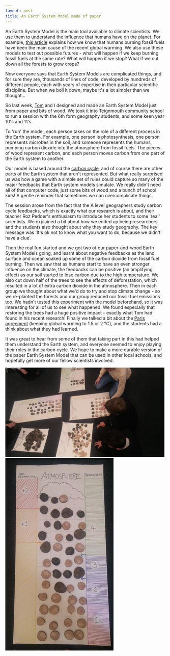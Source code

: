 ```yaml
---
layout: post
title: An Earth System Model made of paper
---
```


An Earth System Model is the main tool available to climate scientists. We use them to understand the influence that humans have on the planet. For example, [this article](https://www.carbonbrief.org/qa-how-do-climate-models-work#experiments) explains how we know that humans burning fossil fuels have been the main cause of the recent global warming. We also use these models to test out possible futures - what will happen if we keep burning fossil fuels at the same rate? What will happen if we stop? What if we cut down all the forests to grow crops?

Now everyone says that Earth System Models are complicated things, and for sure they are, thousands of lines of code, developed by hundreds of different people, each with years of expertise in their particular scientific discipline. But when we boil it down, maybe it's a lot simpler than we thought...

So last week, [Tom](http://geography.exeter.ac.uk/staff/index.php?web_id=Tom_W_Powell) and I designed and made an Earth System Model just from paper and bits of wood. We took it into Teignmouth community school to run a session with the 6th form geography students, and some keen year 10's and 11's. 

To 'run' the model, each person takes on the role of a different process in the Earth system. For example, one person is photosynthesis, one person represents microbes in the soil, and someone represents the humans, pumping carbon dioxide into the atmosphere from fossil fuels. The pieces of wood represent carbon, and each person moves carbon from one part of the Earth system to another.

Our model is based around the [carbon cycle](https://en.wikipedia.org/wiki/Carbon_cycle), and of course there are other parts of the Earth system that aren't represented. But what really surprised us was how a game with a simple set of rules could capture so many of the major feedbacks that Earth system models simulate. We really didn't need all of that computer code, just some bits of wood and a bunch of school kids! A gentle reminder that sometimes we can overcomplicate things.

The session arose from the fact that the A level geographers study carbon cycle feedbacks, which is exactly what our research is about, and their teacher Roz Pedder's enthusiasm to introduce her students to some 'real' scientists. We explained a bit about how we ended up being researchers and the students also thought about why they study geography. The key message was 'It's ok not to know what you want to do, because we didn't have a clue'.

Then the real fun started and we got two of our paper-and-wood Earth System Models going, and learnt about negative feedbacks as the land surface and ocean soaked up some of the carbon dioxide from fossil fuel burning. Then we saw that as humans start to have an even stronger influence on the climate, the feedbacks can be positive (an amplifying effect) as our soil started to lose carbon due to the high temperature. We also cut down half of the trees to see the effects of deforestation, which resulted in a lot of extra carbon dioxide in the atmosphere. Then in each group we thought about what we'd do to try and stop climate change - so we re-planted the forests and our group reduced our fossil fuel emissions too. We hadn't tested this experiment with the model beforehand, so it was interesting for all of us to see what happened. We found especially that restoring the trees had a huge positive impact - exactly what Tom had found in his recent research! Finally we talked a bit about the [Paris agreement](https://unfccc.int/process-and-meetings/the-paris-agreement/the-paris-agreement) (keeping global warming to 1.5 or 2 &deg;C), and the students had a think about what they had learned.

It was great to hear from some of them that taking part in this had helped them understand the Earth system, and everyone seemed to enjoy playing their roles in the carbon cycle. We hope to make a more durable version of the paper Earth System Model that can be used in other local schools, and hopefully get more of our fellow scientists involved.

<img src="https://raw.githubusercontent.com/semiupsidedown/semiupsidedown.github.io/master/images/Paper_ESM2.jpg" width="500">

<img src="https://raw.githubusercontent.com/semiupsidedown/semiupsidedown.github.io/master/images/Paper_ESM.jpg" width="340">
